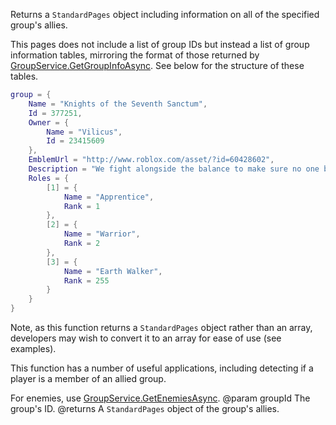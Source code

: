 Returns a `StandardPages` object including information on all of the specified group's allies.

This pages does not include a list of group IDs but instead a list of group information tables, mirroring the format of those returned by [GroupService.GetGroupInfoAsync](https://developer.roblox.com/api-reference/function/GroupService/GetGroupInfoAsync). See below for the structure of these tables.

```lua
group = {
	Name = "Knights of the Seventh Sanctum",
	Id = 377251,
	Owner = {
		Name = "Vilicus",
		Id = 23415609
	},
	EmblemUrl = "http://www.roblox.com/asset/?id=60428602",
	Description = "We fight alongside the balance to make sure no one becomes to powerful",
	Roles = {
		[1] = {
			Name = "Apprentice",
			Rank = 1
		},
		[2] = {
			Name = "Warrior",
			Rank = 2
		},
		[3] = {
			Name = "Earth Walker",
			Rank = 255
		}
	}
}
```

Note, as this function returns a `StandardPages` object rather than an array, developers may wish to convert it to an array for ease of use (see examples).

This function has a number of useful applications, including detecting if a player is a member of an allied group.

For enemies, use [GroupService.GetEnemiesAsync](https://developer.roblox.com/api-reference/function/GroupService/GetEnemiesAsync).
@param groupId The group's ID.
@returns A `StandardPages` object of the group's allies.